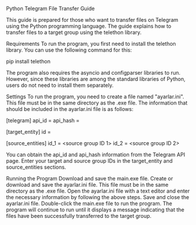 Python Telegram File Transfer Guide

This guide is prepared for those who want to transfer files on Telegram using the Python programming language. The guide explains how to transfer files to a target group using the telethon library.

Requirements
To run the program, you first need to install the telethon library. You can use the following command for this:

pip install telethon

The program also requires the asyncio and configparser libraries to run. However, since these libraries are among the standard libraries of Python, users do not need to install them separately.

Settings
To run the program, you need to create a file named "ayarlar.ini". This file must be in the same directory as the .exe file. The information that should be included in the ayarlar.ini file is as follows:

[telegram]
api_id = <API identification information>
api_hash = <API authentication code>

[target_entity]
id = <target group ID>

[source_entities]
id_1 = <source group ID 1>
id_2 = <source group ID 2>

You can obtain the api_id and api_hash information from the Telegram API page. Enter your target and source group IDs in the target_entity and source_entities sections.

Running the Program
Download and save the main.exe file.
Create or download and save the ayarlar.ini file. This file must be in the same directory as the .exe file.
Open the ayarlar.ini file with a text editor and enter the necessary information by following the above steps.
Save and close the ayarlar.ini file.
Double-click the main.exe file to run the program.
The program will continue to run until it displays a message indicating that the files have been successfully transferred to the target group.
